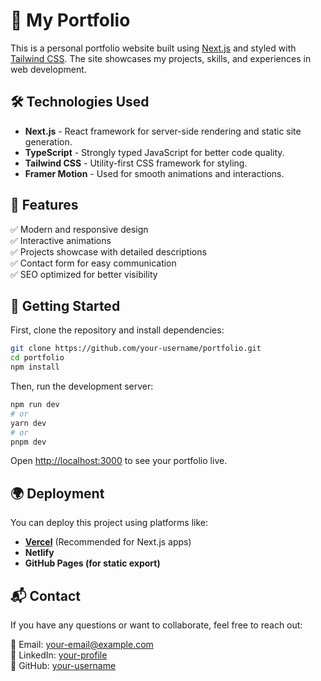 # 🚀 My Portfolio

This is a personal portfolio website built using [Next.js](https://nextjs.org) and styled with [Tailwind CSS](https://tailwindcss.com). The site showcases my projects, skills, and experiences in web development.

## 🛠️ Technologies Used

- **Next.js** - React framework for server-side rendering and static site generation.
- **TypeScript** - Strongly typed JavaScript for better code quality.
- **Tailwind CSS** - Utility-first CSS framework for styling.
- **Framer Motion** - Used for smooth animations and interactions.

## 📌 Features

✅ Modern and responsive design  
✅ Interactive animations  
✅ Projects showcase with detailed descriptions  
✅ Contact form for easy communication  
✅ SEO optimized for better visibility  

## 🚀 Getting Started

First, clone the repository and install dependencies:

```bash
git clone https://github.com/your-username/portfolio.git
cd portfolio
npm install
```

Then, run the development server:

```bash
npm run dev
# or
yarn dev
# or
pnpm dev
```

Open [http://localhost:3000](http://localhost:3000) to see your portfolio live.

## 🌍 Deployment

You can deploy this project using platforms like:

- **[Vercel](https://vercel.com/)** (Recommended for Next.js apps)
- **Netlify**
- **GitHub Pages (for static export)**

## 📬 Contact

If you have any questions or want to collaborate, feel free to reach out:

📧 Email: your-email@example.com  
💼 LinkedIn: [your-profile](https://linkedin.com/in/your-profile)  
🐙 GitHub: [your-username](https://github.com/your-username)